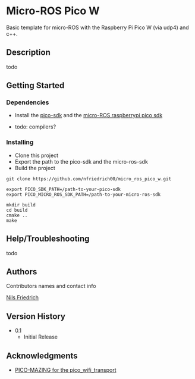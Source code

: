 # Micro-ROS Pico W

Basic template for micro-ROS with the Raspberry Pi Pico W (via udp4) and c++.

## Description

todo

## Getting Started

### Dependencies

* Install the [pico-sdk](https://github.com/raspberrypi/pico-sdk) and the [micro-ROS raspberrypi pico sdk](https://github.com/micro-ROS/micro_ros_raspberrypi_pico_sdk)

* todo: compilers?

### Installing

* Clone this project
* Export the path to the pico-sdk and the micro-ros-sdk
* Build the project

```
git clone https://github.com/nfriedrich00/micro_ros_pico_w.git

export PICO_SDK_PATH=/path-to-your-pico-sdk
export PICO_MICRO_ROS_SDK_PATH=/path-to-your-micro-ros-sdk

mkdir build
cd build
cmake ..
make
```


## Help/Troubleshooting

todo

## Authors

Contributors names and contact info

[Nils Friedrich](mailto:nils-jonathan.friedrich@student.tu-freiberg.de)

## Version History

* 0.1
    * Initial Release

## Acknowledgments

* [PICO-MAZING for the pico_wifi_transport](https://github.com/PICO-MAZING/uros_pico_w)

